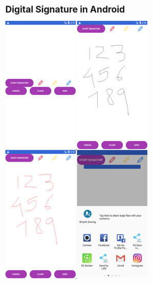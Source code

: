 # Digital Signature in Android
<a href="https://play.google.com/store/apps/details?id=com.recyclerviewstaggeredgridview">
<img src="https://github.com/mathikabi/easysignature/blob/master/Screenshot_1507718819.png" height="400" width="220">
<img src="https://github.com/mathikabi/easysignature/blob/master/Screenshot_1507718882.png" height="400" width="220">
<img src="https://github.com/mathikabi/easysignature/blob/master/Screenshot_1507718918.png" height="400" width="220"> 
<img src="https://github.com/mathikabi/easysignature/blob/master/Screenshot_20171011-173630.png" height="400" width="220">
</a>
